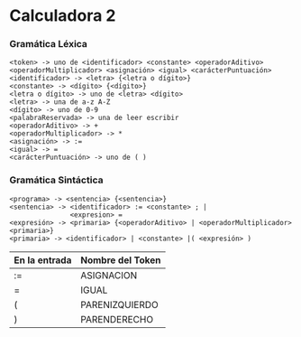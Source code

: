 # Calculadora 2


### Gramática Léxica

~~~
<token> -> uno de <identificador> <constante> <operadorAditivo> <operadorMultiplicador> <asignación> <igual> <carácterPuntuación>
<identificador> -> <letra> {<letra o dígito>}
<constante> -> <dígito> {<dígito>}
<letra o dígito> -> uno de <letra> <dígito>
<letra> -> una de a-z A-Z
<dígito> -> uno de 0-9
<palabraReservada> -> una de leer escribir
<operadorAditivo> -> + 
<operadorMultiplicador> -> *
<asignación> -> :=
<igual> -> =
<carácterPuntuación> -> uno de ( ) 
~~~

### Gramática Sintáctica

~~~
<programa> -> <sentencia> {<sentencia>}
<sentencia> -> <identificador> := <constante> ; |
               <expresion> =
<expresión> -> <primaria> {<operadorAditivo> | <operadorMultiplicador> <primaria>}
<primaria> -> <identificador> | <constante> |( <expresión> )
~~~

| En la entrada | Nombre del Token |
|---------------|------------------|
| := | ASIGNACION |
| = | IGUAL |
| ( | PARENIZQUIERDO |
| ) | PARENDERECHO |
